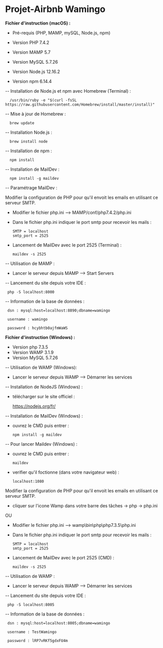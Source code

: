 # Projet-Airbnb Wamingo

**Fichier d'instruction (macOS) :**

- Pré-requis (PHP, MAMP, mySQL, Node.js, npm)

- Version PHP 7.4.2
- Version MAMP 5.7
- Version MySQL 5.7.26
- Version Node.js 12.16.2
- Version npm 6.14.4

-- Installation de Node.js et npm avec Homebrew (Terminal) :

      /usr/bin/ruby -e "$(curl -fsSL https://raw.githubusercontent.com/Homebrew/install/master/install)"
      
-- Mise à jour de Homebrew :
      
      brew update
      
-- Installation Node.js :

      brew install node
      
-- Installation de npm :

      npm install
   
-- Installation de MailDev :

      npm install -g maildev

-- Paramétrage MailDev :

Modifier la configuration de PHP pour qu'il envoit les emails en utilisant ce serveur SMTP.
    
- Modifier le fichier php.ini --> MAMP/conf/php7.4.2/php.ini

- Dans le fichier php.ini indiquer le port smtp pour recevoir les mails :

      SMTP = localhost
      smtp_port = 2525

- Lancement de MailDev avec le port 2525 (Terminal) :

      maildev -s 2525
       
-- Utilisation de MAMP :

- Lancer le serveur depuis MAMP --> Start Servers

-- Lancement du site depuis votre IDE :

     php -S localhost:8000
      
-- Information de la base de données : 

     dsn : mysql:host=localhost:8890;dbname=wamingo
 
     username : wamingo 
 
     password : hcybhtb0ajfmWaWS
     
     
**Fichier d'instruction (Windows) :**

- Version php 7.3.5
- Version WAMP 3.1.9
- Version MySQL 5.7.26

-- Utilisation de WAMP (Windows):

- Lancer le serveur depuis WAMP --> Démarrer les services

-- Installation de NodeJS (Windows) :

- télécharger sur le site officiel :

    https://nodejs.org/fr/
   
-- Installation de MailDev (Windows) :

- ouvrez le CMD puis entrer :

      npm install -g maildev

-- Pour lancer Maildev (Windows) :

- ouvrez le CMD puis entrer :

      maildev

- verifier qu'il foctionne (dans votre navigateur web) :

      localhost:1080

Modifier la configuration de PHP pour qu'il envoit les emails en utilisant ce serveur SMTP.
    
- cliquer sur l'icone Wamp dans votre barre des tâches -> php -> php.ini

OU 

- Modifier le fichier php.ini --> wamp\bin\php\php7.3.5\php.ini


- Dans le fichier php.ini indiquer le port smtp pour recevoir les mails :

      SMTP = localhost
      smtp_port = 2525

- Lancement de MailDev avec le port 2525 (CMD) :

      maildev -s 2525
       
-- Utilisation de WAMP :

- Lancer le serveur depuis WAMP --> Démarrer les services

-- Lancement du site depuis votre IDE :

     php -S localhost:8005
      
-- Information de la base de données : 

     dsn : mysql:host=localhost:8005;dbname=wamingo
 
     username : TestWamingo 
 
     password : lRP7vRKf5gdxFU4m
 
 



